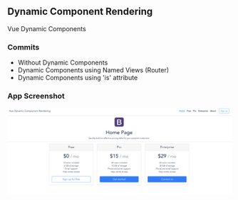 ## Dynamic Component Rendering

Vue Dynamic Components

### Commits
- Without Dynamic Components
- Dynamic Components using Named Views (Router)
- Dynamic Components using 'is' attribute

### App Screenshot
![App Screenshot](/docs/img/app-screenshot.png?raw=true "App Screenshot")